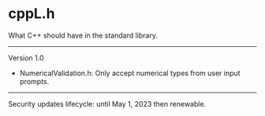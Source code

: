 # cppL.h
What C++ should have in the standard library.

---

Version 1.0
- NumericalValidation.h: Only accept numerical types from user input prompts.


---

Security updates lifecycle: until May 1, 2023 then renewable.
